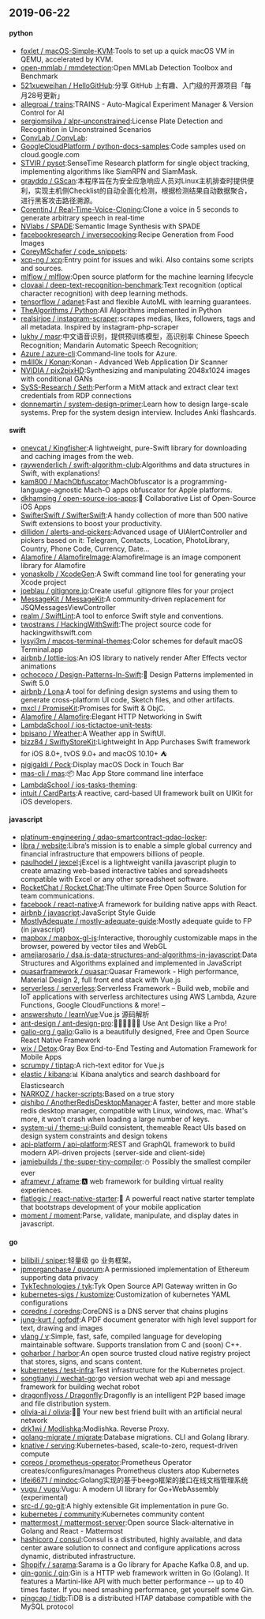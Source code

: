 ## 2019-06-22

#### python
* [foxlet / macOS-Simple-KVM](https://github.com/foxlet/macOS-Simple-KVM):Tools to set up a quick macOS VM in QEMU, accelerated by KVM.
* [open-mmlab / mmdetection](https://github.com/open-mmlab/mmdetection):Open MMLab Detection Toolbox and Benchmark
* [521xueweihan / HelloGitHub](https://github.com/521xueweihan/HelloGitHub):分享 GitHub 上有趣、入门级的开源项目「每月28号更新」
* [allegroai / trains](https://github.com/allegroai/trains):TRAINS - Auto-Magical Experiment Manager & Version Control for AI
* [sergiomsilva / alpr-unconstrained](https://github.com/sergiomsilva/alpr-unconstrained):License Plate Detection and Recognition in Unconstrained Scenarios
* [ConvLab / ConvLab](https://github.com/ConvLab/ConvLab):
* [GoogleCloudPlatform / python-docs-samples](https://github.com/GoogleCloudPlatform/python-docs-samples):Code samples used on cloud.google.com
* [STVIR / pysot](https://github.com/STVIR/pysot):SenseTime Research platform for single object tracking, implementing algorithms like SiamRPN and SiamMask.
* [grayddq / GScan](https://github.com/grayddq/GScan):本程序旨在为安全应急响应人员对Linux主机排查时提供便利，实现主机侧Checklist的自动全面化检测，根据检测结果自动数据聚合，进行黑客攻击路径溯源。
* [CorentinJ / Real-Time-Voice-Cloning](https://github.com/CorentinJ/Real-Time-Voice-Cloning):Clone a voice in 5 seconds to generate arbitrary speech in real-time
* [NVlabs / SPADE](https://github.com/NVlabs/SPADE):Semantic Image Synthesis with SPADE
* [facebookresearch / inversecooking](https://github.com/facebookresearch/inversecooking):Recipe Generation from Food Images
* [CoreyMSchafer / code_snippets](https://github.com/CoreyMSchafer/code_snippets):
* [xcp-ng / xcp](https://github.com/xcp-ng/xcp):Entry point for issues and wiki. Also contains some scripts and sources.
* [mlflow / mlflow](https://github.com/mlflow/mlflow):Open source platform for the machine learning lifecycle
* [clovaai / deep-text-recognition-benchmark](https://github.com/clovaai/deep-text-recognition-benchmark):Text recognition (optical character recognition) with deep learning methods.
* [tensorflow / adanet](https://github.com/tensorflow/adanet):Fast and flexible AutoML with learning guarantees.
* [TheAlgorithms / Python](https://github.com/TheAlgorithms/Python):All Algorithms implemented in Python
* [realsirjoe / instagram-scraper](https://github.com/realsirjoe/instagram-scraper):scrapes medias, likes, followers, tags and all metadata. Inspired by instagram-php-scraper
* [lukhy / masr](https://github.com/lukhy/masr):中文语音识别，提供预训练模型，高识别率 Chinese Speech Recognition; Mandarin Automatic Speech Recognition;
* [Azure / azure-cli](https://github.com/Azure/azure-cli):Command-line tools for Azure.
* [m4ll0k / Konan](https://github.com/m4ll0k/Konan):Konan - Advanced Web Application Dir Scanner
* [NVIDIA / pix2pixHD](https://github.com/NVIDIA/pix2pixHD):Synthesizing and manipulating 2048x1024 images with conditional GANs
* [SySS-Research / Seth](https://github.com/SySS-Research/Seth):Perform a MitM attack and extract clear text credentials from RDP connections
* [donnemartin / system-design-primer](https://github.com/donnemartin/system-design-primer):Learn how to design large-scale systems. Prep for the system design interview. Includes Anki flashcards.

#### swift
* [onevcat / Kingfisher](https://github.com/onevcat/Kingfisher):A lightweight, pure-Swift library for downloading and caching images from the web.
* [raywenderlich / swift-algorithm-club](https://github.com/raywenderlich/swift-algorithm-club):Algorithms and data structures in Swift, with explanations!
* [kam800 / MachObfuscator](https://github.com/kam800/MachObfuscator):MachObfuscator is a programming-language-agnostic Mach-O apps obfuscator for Apple platforms.
* [dkhamsing / open-source-ios-apps](https://github.com/dkhamsing/open-source-ios-apps):📱
Collaborative List of Open-Source iOS Apps
* [SwifterSwift / SwifterSwift](https://github.com/SwifterSwift/SwifterSwift):A handy collection of more than 500 native Swift extensions to boost your productivity.
* [dillidon / alerts-and-pickers](https://github.com/dillidon/alerts-and-pickers):Advanced usage of UIAlertController and pickers based on it: Telegram, Contacts, Location, PhotoLibrary, Country, Phone Code, Currency, Date...
* [Alamofire / AlamofireImage](https://github.com/Alamofire/AlamofireImage):AlamofireImage is an image component library for Alamofire
* [yonaskolb / XcodeGen](https://github.com/yonaskolb/XcodeGen):A Swift command line tool for generating your Xcode project
* [joeblau / gitignore.io](https://github.com/joeblau/gitignore.io):Create useful .gitignore files for your project
* [MessageKit / MessageKit](https://github.com/MessageKit/MessageKit):A community-driven replacement for JSQMessagesViewController
* [realm / SwiftLint](https://github.com/realm/SwiftLint):A tool to enforce Swift style and conventions.
* [twostraws / HackingWithSwift](https://github.com/twostraws/HackingWithSwift):The project source code for hackingwithswift.com
* [lysyi3m / macos-terminal-themes](https://github.com/lysyi3m/macos-terminal-themes):Color schemes for default macOS Terminal.app
* [airbnb / lottie-ios](https://github.com/airbnb/lottie-ios):An iOS library to natively render After Effects vector animations
* [ochococo / Design-Patterns-In-Swift](https://github.com/ochococo/Design-Patterns-In-Swift):📖
Design Patterns implemented in Swift 5.0
* [airbnb / Lona](https://github.com/airbnb/Lona):A tool for defining design systems and using them to generate cross-platform UI code, Sketch files, and other artifacts.
* [mxcl / PromiseKit](https://github.com/mxcl/PromiseKit):Promises for Swift & ObjC.
* [Alamofire / Alamofire](https://github.com/Alamofire/Alamofire):Elegant HTTP Networking in Swift
* [LambdaSchool / ios-tictactoe-unit-tests](https://github.com/LambdaSchool/ios-tictactoe-unit-tests):
* [bpisano / Weather](https://github.com/bpisano/Weather):A Weather app in SwiftUI.
* [bizz84 / SwiftyStoreKit](https://github.com/bizz84/SwiftyStoreKit):Lightweight In App Purchases Swift framework for iOS 8.0+, tvOS 9.0+ and macOS 10.10+ ⛺
* [pigigaldi / Pock](https://github.com/pigigaldi/Pock):Display macOS Dock in Touch Bar
* [mas-cli / mas](https://github.com/mas-cli/mas):📦
Mac App Store command line interface
* [LambdaSchool / ios-tasks-theming](https://github.com/LambdaSchool/ios-tasks-theming):
* [intuit / CardParts](https://github.com/intuit/CardParts):A reactive, card-based UI framework built on UIKit for iOS developers.

#### javascript
* [platinum-engineering / qdao-smartcontract-qdao-locker](https://github.com/platinum-engineering/qdao-smartcontract-qdao-locker):
* [libra / website](https://github.com/libra/website):Libra’s mission is to enable a simple global currency and financial infrastructure that empowers billions of people.
* [paulhodel / jexcel](https://github.com/paulhodel/jexcel):jExcel is a lightweight vanilla javascript plugin to create amazing web-based interactive tables and spreadsheets compatible with Excel or any other spreadsheet software.
* [RocketChat / Rocket.Chat](https://github.com/RocketChat/Rocket.Chat):The ultimate Free Open Source Solution for team communications.
* [facebook / react-native](https://github.com/facebook/react-native):A framework for building native apps with React.
* [airbnb / javascript](https://github.com/airbnb/javascript):JavaScript Style Guide
* [MostlyAdequate / mostly-adequate-guide](https://github.com/MostlyAdequate/mostly-adequate-guide):Mostly adequate guide to FP (in javascript)
* [mapbox / mapbox-gl-js](https://github.com/mapbox/mapbox-gl-js):Interactive, thoroughly customizable maps in the browser, powered by vector tiles and WebGL
* [amejiarosario / dsa.js-data-structures-and-algorithms-in-javascript](https://github.com/amejiarosario/dsa.js-data-structures-and-algorithms-in-javascript):Data Structures and Algorithms explained and implemented in JavaScript
* [quasarframework / quasar](https://github.com/quasarframework/quasar):Quasar Framework - High performance, Material Design 2, full front end stack with Vue.js
* [serverless / serverless](https://github.com/serverless/serverless):Serverless Framework – Build web, mobile and IoT applications with serverless architectures using AWS Lambda, Azure Functions, Google CloudFunctions & more! –
* [answershuto / learnVue](https://github.com/answershuto/learnVue):Vue.js 源码解析
* [ant-design / ant-design-pro](https://github.com/ant-design/ant-design-pro):👨🏻‍💻👩🏻‍💻 Use Ant Design like a Pro!
* [galio-org / galio](https://github.com/galio-org/galio):Galio is a beautifully designed, Free and Open Source React Native Framework
* [wix / Detox](https://github.com/wix/Detox):Gray Box End-to-End Testing and Automation Framework for Mobile Apps
* [scrumpy / tiptap](https://github.com/scrumpy/tiptap):A rich-text editor for Vue.js
* [elastic / kibana](https://github.com/elastic/kibana):📊
Kibana analytics and search dashboard for Elasticsearch
* [NARKOZ / hacker-scripts](https://github.com/NARKOZ/hacker-scripts):Based on a true story
* [qishibo / AnotherRedisDesktopManager](https://github.com/qishibo/AnotherRedisDesktopManager):A faster, better and more stable redis desktop manager, compatible with Linux, windows, mac. What's more, it won't crash when loading a large number of keys.
* [system-ui / theme-ui](https://github.com/system-ui/theme-ui):Build consistent, themeable React UIs based on design system constraints and design tokens
* [api-platform / api-platform](https://github.com/api-platform/api-platform):REST and GraphQL framework to build modern API-driven projects (server-side and client-side)
* [jamiebuilds / the-super-tiny-compiler](https://github.com/jamiebuilds/the-super-tiny-compiler):⛄️
Possibly the smallest compiler ever
* [aframevr / aframe](https://github.com/aframevr/aframe):🅰️
web framework for building virtual reality experiences.
* [flatlogic / react-native-starter](https://github.com/flatlogic/react-native-starter):🚀
A powerful react native starter template that bootstraps development of your mobile application
* [moment / moment](https://github.com/moment/moment):Parse, validate, manipulate, and display dates in javascript.

#### go
* [bilibili / sniper](https://github.com/bilibili/sniper):轻量级 go 业务框架。
* [jpmorganchase / quorum](https://github.com/jpmorganchase/quorum):A permissioned implementation of Ethereum supporting data privacy
* [TykTechnologies / tyk](https://github.com/TykTechnologies/tyk):Tyk Open Source API Gateway written in Go
* [kubernetes-sigs / kustomize](https://github.com/kubernetes-sigs/kustomize):Customization of kubernetes YAML configurations
* [coredns / coredns](https://github.com/coredns/coredns):CoreDNS is a DNS server that chains plugins
* [jung-kurt / gofpdf](https://github.com/jung-kurt/gofpdf):A PDF document generator with high level support for text, drawing and images
* [vlang / v](https://github.com/vlang/v):Simple, fast, safe, compiled language for developing maintainable software. Supports translation from C and (soon) C++.
* [goharbor / harbor](https://github.com/goharbor/harbor):An open source trusted cloud native registry project that stores, signs, and scans content.
* [kubernetes / test-infra](https://github.com/kubernetes/test-infra):Test infrastructure for the Kubernetes project.
* [songtianyi / wechat-go](https://github.com/songtianyi/wechat-go):go version wechat web api and message framework for building wechat robot
* [dragonflyoss / Dragonfly](https://github.com/dragonflyoss/Dragonfly):Dragonfly is an intelligent P2P based image and file distribution system.
* [olivia-ai / olivia](https://github.com/olivia-ai/olivia):💁‍♀
️Your new best friend built with an artificial neural network
* [drk1wi / Modlishka](https://github.com/drk1wi/Modlishka):Modlishka. Reverse Proxy.
* [golang-migrate / migrate](https://github.com/golang-migrate/migrate):Database migrations. CLI and Golang library.
* [knative / serving](https://github.com/knative/serving):Kubernetes-based, scale-to-zero, request-driven compute
* [coreos / prometheus-operator](https://github.com/coreos/prometheus-operator):Prometheus Operator creates/configures/manages Prometheus clusters atop Kubernetes
* [lifei6671 / mindoc](https://github.com/lifei6671/mindoc):Golang实现的基于beego框架的接口在线文档管理系统
* [vugu / vugu](https://github.com/vugu/vugu):Vugu: A modern UI library for Go+WebAssembly (experimental)
* [src-d / go-git](https://github.com/src-d/go-git):A highly extensible Git implementation in pure Go.
* [kubernetes / community](https://github.com/kubernetes/community):Kubernetes community content
* [mattermost / mattermost-server](https://github.com/mattermost/mattermost-server):Open source Slack-alternative in Golang and React - Mattermost
* [hashicorp / consul](https://github.com/hashicorp/consul):Consul is a distributed, highly available, and data center aware solution to connect and configure applications across dynamic, distributed infrastructure.
* [Shopify / sarama](https://github.com/Shopify/sarama):Sarama is a Go library for Apache Kafka 0.8, and up.
* [gin-gonic / gin](https://github.com/gin-gonic/gin):Gin is a HTTP web framework written in Go (Golang). It features a Martini-like API with much better performance -- up to 40 times faster. If you need smashing performance, get yourself some Gin.
* [pingcap / tidb](https://github.com/pingcap/tidb):TiDB is a distributed HTAP database compatible with the MySQL protocol
